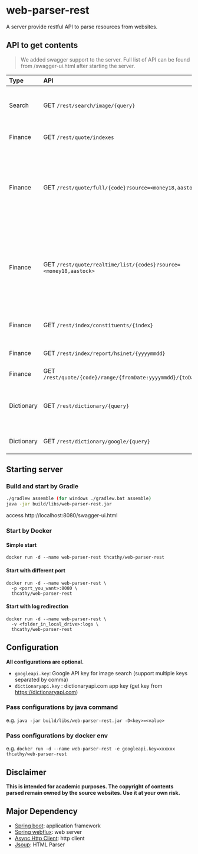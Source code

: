 # web-parser-rest

A server provide restful API to parse resources from websites.

## API to get contents
> We added swagger support to the server. Full list of API can be found from /swagger-ui.html after starting the server.

| Type       | API                                                                  | Parameters                                                                                               | Contents                                                                              |
|:-----------|:---------------------------------------------------------------------|:---------------------------------------------------------------------------------------------------------|:--------------------------------------------------------------------------------------|
| Search     | GET `/rest/search/image/{query}`                                     | **query**: string to search                                                                              | Search Image from seach engine <br>*(Google api key may needed)*                      |
| Finance    | GET `/rest/quote/indexes`                                            |                                                                                                          | Real time quote of major indexes in the world                                         |
| Finance    | GET `/rest/quote/full/{code}?source=<money18,aastock>`               | **code**: Hong Kong Stock code e.g. 0005 <br>**source (optional)**: specific source to get stock quote   | Real time quote of HK stocks with PE and NAV                                          |
| Finance    | GET `/rest/quote/realtime/list/{codes}?source=<money18,aastock>`     | **codes**: comma separated  HK stock codes <br>**source (optional)**: specific source to get stock quote | Real time quote of HK stocks (faster)                                                 |
| Finance    | GET `/rest/index/constituents/{index}`                               | **index**: HSI / HSCEI / HCCI / MSCIHK                                                                   | Constituents of major HK Indexes                                                      |
| Finance    | GET `/rest/index/report/hsinet/{yyyymmdd}`                           | **yyyymmdd**: date of report                                                                             | [Hang Seng Index Performance Summary ](https://www.hsi.com.hk)                        |
| Finance    | GET `/rest/quote/{code}/range/{fromDate:yyyymmdd}/{toDate:yyyymmdd}` | **code**: HK stock codes                                                                                 | Get historical quotes                                                                 |
| Dictionary | GET `/rest/dictionary/{query}`                                       | **query**: word to query                                                                                 | Get pronunciation, IPA, definition from Cambridge Dictionary API or Dictionaryapi.com |
| Dictionary | GET `/rest/dictionary/google/{query}`                                | **query**: word to query                                                                                 | Get vocabulary meaning from google                                                    |

## Starting server
### Build and start by Gradle
```bash
./gradlew assemble (for windows ./gradlew.bat assemble)
java -jar build/libs/web-parser-rest.jar 
```
access http://localhost:8080/swagger-ui.html

### Start by Docker
#### Simple start
```docker run -d --name web-parser-rest thcathy/web-parser-rest```

#### Start with different port
```
docker run -d --name web-parser-rest \
  -p <port_you_want>:8080 \
  thcathy/web-parser-rest
```

#### Start with log redirection
```
docker run -d --name web-parser-rest \
  -v <folder_in_local_drive>:logs \
  thcathy/web-parser-rest
```

## Configuration
**All configurations are optional.**
* `googleapi.key`: Google API key for image search (support multiple keys separated by comma)
* `dictionaryapi.key` : dictionaryapi.com app key (get key from https://dictionaryapi.com)

### Pass configurations by java command
e.g. `java -jar build/libs/web-parser-rest.jar -D<key>=<value>`

### Pass configurations by docker env
e.g. `docker run -d --name web-parser-rest -e googleapi.key=xxxxxx thcathy/web-parser-rest`

## Disclaimer

**This is intended for academic purposes. The copyright of contents parsed remain owned by the source websites.
Use it at your own risk.**

## Major Dependency
* [Spring boot](http://projects.spring.io/spring-boot/): application framework
* [Spring webflux](https://docs.spring.io/spring/docs/current/spring-framework-reference/web-reactive.html): web server
* [Async Http Client](https://github.com/AsyncHttpClient/async-http-client): http client
* [Jsoup](https://jsoup.org/): HTML Parser
